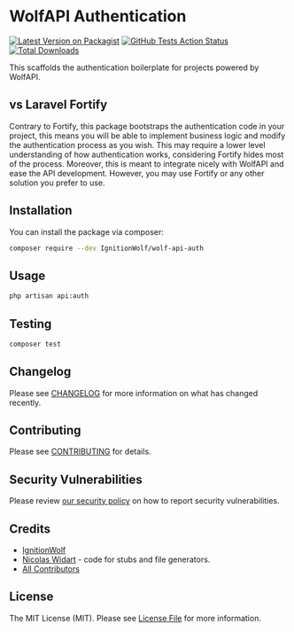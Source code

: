 # WolfAPI Authentication

[![Latest Version on Packagist](https://img.shields.io/packagist/v/ignitionwolf/wolf-api-auth.svg?style=flat-square)](https://packagist.org/packages/ignitionwolf/wolf-api-auth)
[![GitHub Tests Action Status](https://img.shields.io/github/workflow/status/ignitionwolf/wolf-api-auth/Tests?label=tests)](https://github.com/ignitionwolf/wolf-api-auth/actions?query=workflow%3ATests+branch%3Amaster)
[![Total Downloads](https://img.shields.io/packagist/dt/ignitionwolf/wolf-api-auth.svg?style=flat-square)](https://packagist.org/packages/ignitionwolf/wolf-api-auth)


This scaffolds the authentication boilerplate for projects powered by WolfAPI.

## vs Laravel Fortify

Contrary to Fortify, this package bootstraps the authentication code in your project, this means you will be able to 
implement business logic and modify the authentication process as you wish. This may require a lower level understanding 
of how authentication works, considering Fortify hides most of the process. Moreover, this is meant to integrate nicely 
with WolfAPI and ease the API development. However, you may use Fortify or any other solution you prefer to use.

## Installation

You can install the package via composer:

```bash
composer require --dev IgnitionWolf/wolf-api-auth
```

## Usage

```bash
php artisan api:auth
```

## Testing

```bash
composer test
```

## Changelog

Please see [CHANGELOG](CHANGELOG.md) for more information on what has changed recently.

## Contributing

Please see [CONTRIBUTING](.github/CONTRIBUTING.md) for details.

## Security Vulnerabilities

Please review [our security policy](../../security/policy) on how to report security vulnerabilities.

## Credits

- [IgnitionWolf](https://github.com/IgnitionWolf)
- [Nicolas Widart](https://github.com/nWidart) - code for stubs and file generators.
- [All Contributors](../../contributors)

## License

The MIT License (MIT). Please see [License File](LICENSE.md) for more information.

